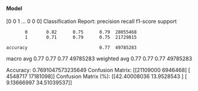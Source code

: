 #### Model
[0 0 1 ... 0 0 0]
Classification Report:
              precision    recall  f1-score   support

           0       0.82      0.75      0.79  28055468
           1       0.71      0.79      0.75  21729815

    accuracy                           0.77  49785283
   macro avg       0.77      0.77      0.77  49785283
weighted avg       0.77      0.77      0.77  49785283

Accuracy: 0.7691047573235649
Confusion Matrix:
[[21109000  6946468]
 [ 4548717 17181098]]
Confusion Matrix (%):
[[42.40008036 13.9528543 ]
 [ 9.13666997 34.51039537]]
